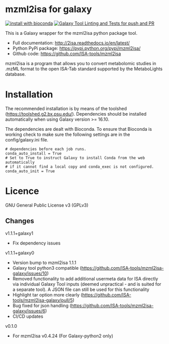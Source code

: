 mzml2isa for galaxy
===============

[![install with bioconda](https://img.shields.io/badge/install%20with-bioconda-brightgreen.svg?style=flat-square)](http://bioconda.github.io/recipes/mzml2isa/README.html) [![Galaxy Tool Linting and Tests for push and PR](https://github.com/ISA-tools/mzml2isa-galaxy/actions/workflows/pr.yaml/badge.svg?branch=master)](https://github.com/ISA-tools/mzml2isa-galaxy/actions/workflows/pr.yaml)

This is a Galaxy wrapper for the mzml2isa python package tool.

- Full documentation: http://2isa.readthedocs.io/en/latest/
- Python PyPi package: https://pypi.python.org/pypi/mzml2isa/
- Github code: https://github.com/ISA-tools/mzml2isa

mzml2isa is a program that allows you to convert metabolomic studies in .mzML format to the open ISA-Tab standard supported by the MetaboLights database.

Installation
===============

The recommended installation is by means of the toolshed (https://toolshed.g2.bx.psu.edu/). Dependencies should be installed automatically when using Galaxy version >= 16.10. 

The dependencies are dealt with Bioconda. To ensure that Bioconda is working check to make sure the following settings are in the config/galaxy.ini file.

```
# dependencies before each job runs.
conda_auto_install = True
# Set to True to instruct Galaxy to install Conda from the web automatically
# if it cannot find a local copy and conda_exec is not configured.
conda_auto_init = True
```


Licence
===============
GNU General Public License v3 (GPLv3)


Changes
-------------------------
v1.1.1+galaxy1
  - Fix dependency issues 

v1.1.1+galaxy0
  - Version bump to mzml2isa 1.1.1
  - Galaxy tool python3 compatible (https://github.com/ISA-tools/mzml2isa-galaxy/issues/10)
  - Removed functionality to add additional usermeta data for ISA directly via individual Galaxy Tool inputs (deemed unpractical - and is suited for a separate tool). A JSON file can still be used for this functionality  
  - Highlight tar option more clearly (https://github.com/ISA-tools/mzml2isa-galaxy/pull/5)
  - Bug fixed for json handling (https://github.com/ISA-tools/mzml2isa-galaxy/issues/6)
  - CI/CD updates

v0.1.0
  - For  mzml2isa v0.4.24 (For Galaxy-python2 only)